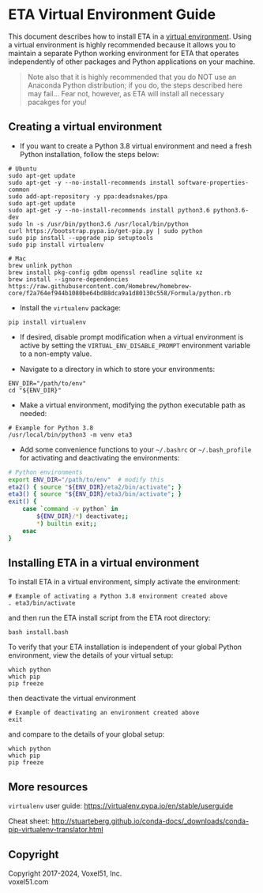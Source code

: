 # ETA Virtual Environment Guide

This document describes how to install ETA in a
[virtual environment](https://virtualenv.pypa.io/en/stable). Using a virtual
environment is highly recommended because it allows you to maintain a separate
Python working environment for ETA that operates independently of other
packages and Python applications on your machine.

> Note also that it is highly recommended that you do NOT use an Anaconda
> Python distribution; if you do, the steps described here may fail... Fear
> not, however, as ETA will install all necessary pacakges for you!

## Creating a virtual environment

-   If you want to create a Python 3.8 virtual environment and need a fresh
    Python installation, follow the steps below:

```shell
# Ubuntu
sudo apt-get update
sudo apt-get -y --no-install-recommends install software-properties-common
sudo add-apt-repository -y ppa:deadsnakes/ppa
sudo apt-get update
sudo apt-get -y --no-install-recommends install python3.6 python3.6-dev
sudo ln -s /usr/bin/python3.6 /usr/local/bin/python
curl https://bootstrap.pypa.io/get-pip.py | sudo python
sudo pip install --upgrade pip setuptools
sudo pip install virtualenv

# Mac
brew unlink python
brew install pkg-config gdbm openssl readline sqlite xz
brew install --ignore-dependencies https://raw.githubusercontent.com/Homebrew/homebrew-core/f2a764ef944b1080be64bd88dca9a1d80130c558/Formula/python.rb
```

-   Install the `virtualenv` package:

```shell
pip install virtualenv
```

-   If desired, disable prompt modification when a virtual environment is
    active by setting the `VIRTUAL_ENV_DISABLE_PROMPT` environment variable to
    a non-empty value.

-   Navigate to a directory in which to store your environments:

```shell
ENV_DIR="/path/to/env"
cd "${ENV_DIR}"
```

-   Make a virtual environment, modifying the python executable path as needed:

```shell
# Example for Python 3.8
/usr/local/bin/python3 -m venv eta3
```

-   Add some convenience functions to your `~/.bashrc` or `~/.bash_profile` for
    activating and deactivating the environments:

```bash
# Python environments
export ENV_DIR="/path/to/env"  # modify this
eta2() { source "${ENV_DIR}/eta2/bin/activate"; }
eta3() { source "${ENV_DIR}/eta3/bin/activate"; }
exit() {
    case `command -v python` in
        ${ENV_DIR}/*) deactivate;;
        *) builtin exit;;
    esac
}
```

## Installing ETA in a virtual environment

To install ETA in a virtual environment, simply activate the environment:

```shell
# Example of activating a Python 3.8 environment created above
. eta3/bin/activate
```

and then run the ETA install script from the ETA root directory:

```shell
bash install.bash
```

To verify that your ETA installation is independent of your global Python
environment, view the details of your virtual setup:

```shell
which python
which pip
pip freeze
```

then deactivate the virtual environment

```shell
# Example of deactivating an environment created above
exit
```

and compare to the details of your global setup:

```shell
which python
which pip
pip freeze
```

## More resources

`virtualenv` user guide: https://virtualenv.pypa.io/en/stable/userguide

Cheat sheet:
http://stuarteberg.github.io/conda-docs/_downloads/conda-pip-virtualenv-translator.html

## Copyright

Copyright 2017-2024, Voxel51, Inc.<br> voxel51.com
